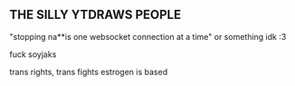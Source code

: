 ## THE SILLY YTDRAWS PEOPLE
"stopping na**is one websocket connection at a time" or something idk :3

fuck soyjaks

trans rights, trans fights estrogen is based
